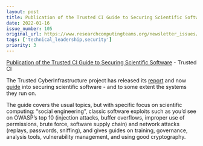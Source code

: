 ```yaml
---
layout: post
title: Publication of the Trusted CI Guide to Securing Scientific Software - Trusted CI
date: 2022-01-16
issue_number: 105
original_url: https://www.researchcomputingteams.org/newsletter_issues/0105
tags: ['technical_leadership,security']
priority: 3
---
```


<!-- markdownlint-disable MD033 -->
<!-- markdownlint-disable MD041 -->
<!-- markdownlint-disable MD049 -->

[Publication of the Trusted CI Guide to Securing Scientific Software](https://blog.trustedci.org/2021/12/publication-of-trusted-ci-guide-to.html) - Trusted CI

The Trusted CyberInfrastructure project has released its [report](https://hdl.handle.net/2022/26799) and now [guide](https://doi.org/10.5281/zenodo.5777646) into securing scientific software - and to some extent the systems they run on.

The guide covers the usual topics, but with specific focus on scientific computing:  “social engineering”, classic software exploits such as you’d see on OWASP’s top 10 (injection attacks, buffer overflows, improper use of permissions, brute force, software supply chain) and network attacks (replays, passwords, sniffing), and gives guides on training, governance, analysis tools, vulnerability management, and using good cryptography.
